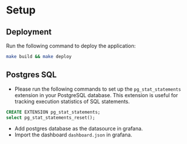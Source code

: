 # Setup

## Deployment

Run the following command to deploy the application:

```bash
make build && make deploy
```

## Postgres SQL

* Please run the following commands to set up the `pg_stat_statements` extension in your PostgreSQL database. This extension is useful for tracking execution statistics of SQL statements.

```sql
CREATE EXTENSION pg_stat_statements;
select pg_stat_statements_reset();
```

* Add postgres database as the datasource in grafana.
* Import the dashboard `dashboard.json` in grafana.

